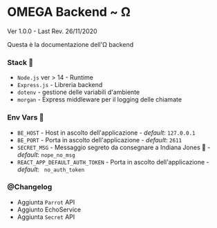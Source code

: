 # OMEGA Backend  ~ Ω

Ver 1.0.0 - Last Rev. 26/11/2020

Questa è la documentazione dell'Ω backend

### Stack :unicorn:

- `Node.js` ver > 14 - Runtime
- `Express.js` - Libreria backend
- `dotenv` - gestione delle variabili d'ambiente
- `morgan` - Express middleware per il logging delle chiamate



### Env Vars :blue_book:

- `BE_HOST` - Host in ascolto dell'applicazione - *default*: `127.0.0.1`
- `BE_PORT` - Porta in ascolto dell'applicazione - *default*: `2611`
- `SECRET_MSG` - Messaggio segreto da consegnare a Indiana Jones :cowboy_hat_face: - *default*: `nope_no_msg`
- `REACT_APP_DEFAULT_AUTH_TOKEN` - Porta in ascolto dell'applicazione - *default*: ` no_auth_token`



### @Changelog

- Aggiunta `Parrot` API
- Aggiunto EchoService
- Aggiunta `Secret` API